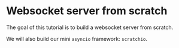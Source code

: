 # Websocket server from scratch

The goal of this tutorial is to build a websocket server from scratch.

We will also build our mini `asyncio` framework: `scratchio`.


